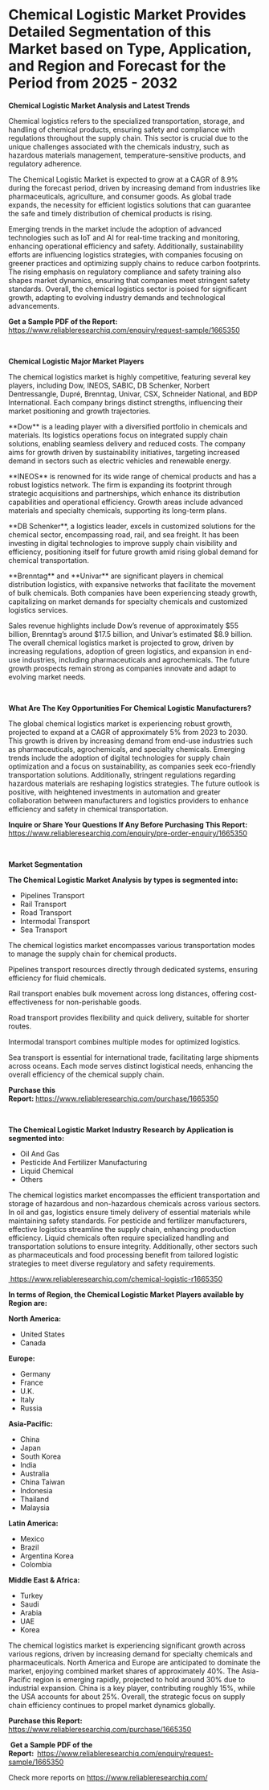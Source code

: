 <p><h1>Chemical Logistic Market Provides Detailed Segmentation of this Market based on Type, Application, and Region and Forecast for the Period from 2025 - 2032</h1></p><p><strong>Chemical Logistic Market Analysis and Latest Trends</strong></p>
<p><p>Chemical logistics refers to the specialized transportation, storage, and handling of chemical products, ensuring safety and compliance with regulations throughout the supply chain. This sector is crucial due to the unique challenges associated with the chemicals industry, such as hazardous materials management, temperature-sensitive products, and regulatory adherence. </p><p>The Chemical Logistic Market is expected to grow at a CAGR of 8.9% during the forecast period, driven by increasing demand from industries like pharmaceuticals, agriculture, and consumer goods. As global trade expands, the necessity for efficient logistics solutions that can guarantee the safe and timely distribution of chemical products is rising. </p><p>Emerging trends in the market include the adoption of advanced technologies such as IoT and AI for real-time tracking and monitoring, enhancing operational efficiency and safety. Additionally, sustainability efforts are influencing logistics strategies, with companies focusing on greener practices and optimizing supply chains to reduce carbon footprints. The rising emphasis on regulatory compliance and safety training also shapes market dynamics, ensuring that companies meet stringent safety standards. Overall, the chemical logistics sector is poised for significant growth, adapting to evolving industry demands and technological advancements.</p></p>
<p><strong>Get a Sample PDF of the Report:&nbsp;</strong> <a href="https://www.reliableresearchiq.com/enquiry/request-sample/1665350?utm_campaign=2293&utm_medium=2&utm_source=Github&utm_content=ia&utm_term=09032025&utm_id=chemical-logistic">https://www.reliableresearchiq.com/enquiry/request-sample/1665350</a></p>
<p>&nbsp;</p>
<p><strong>Chemical Logistic Major Market Players</strong></p>
<p><p>The chemical logistics market is highly competitive, featuring several key players, including Dow, INEOS, SABIC, DB Schenker, Norbert Dentressangle, Dupré, Brenntag, Univar, CSX, Schneider National, and BDP International. Each company brings distinct strengths, influencing their market positioning and growth trajectories.</p><p>**Dow** is a leading player with a diversified portfolio in chemicals and materials. Its logistics operations focus on integrated supply chain solutions, enabling seamless delivery and reduced costs. The company aims for growth driven by sustainability initiatives, targeting increased demand in sectors such as electric vehicles and renewable energy.</p><p>**INEOS** is renowned for its wide range of chemical products and has a robust logistics network. The firm is expanding its footprint through strategic acquisitions and partnerships, which enhance its distribution capabilities and operational efficiency. Growth areas include advanced materials and specialty chemicals, supporting its long-term plans.</p><p>**DB Schenker**, a logistics leader, excels in customized solutions for the chemical sector, encompassing road, rail, and sea freight. It has been investing in digital technologies to improve supply chain visibility and efficiency, positioning itself for future growth amid rising global demand for chemical transportation.</p><p>**Brenntag** and **Univar** are significant players in chemical distribution logistics, with expansive networks that facilitate the movement of bulk chemicals. Both companies have been experiencing steady growth, capitalizing on market demands for specialty chemicals and customized logistics services.</p><p>Sales revenue highlights include Dow’s revenue of approximately $55 billion, Brenntag’s around $17.5 billion, and Univar’s estimated $8.9 billion. The overall chemical logistics market is projected to grow, driven by increasing regulations, adoption of green logistics, and expansion in end-use industries, including pharmaceuticals and agrochemicals. The future growth prospects remain strong as companies innovate and adapt to evolving market needs.</p></p>
<p>&nbsp;</p>
<p><strong>What Are The Key Opportunities For Chemical Logistic Manufacturers?</strong></p>
<p><p>The global chemical logistics market is experiencing robust growth, projected to expand at a CAGR of approximately 5% from 2023 to 2030. This growth is driven by increasing demand from end-use industries such as pharmaceuticals, agrochemicals, and specialty chemicals. Emerging trends include the adoption of digital technologies for supply chain optimization and a focus on sustainability, as companies seek eco-friendly transportation solutions. Additionally, stringent regulations regarding hazardous materials are reshaping logistics strategies. The future outlook is positive, with heightened investments in automation and greater collaboration between manufacturers and logistics providers to enhance efficiency and safety in chemical transportation.</p></p>
<p><strong>Inquire or Share Your Questions If Any Before Purchasing This Report:</strong> <a href="https://www.reliableresearchiq.com/enquiry/pre-order-enquiry/1665350?utm_campaign=2293&utm_medium=2&utm_source=Github&utm_content=ia&utm_term=09032025&utm_id=chemical-logistic">https://www.reliableresearchiq.com/enquiry/pre-order-enquiry/1665350</a></p>
<p>&nbsp;</p>
<p><strong>Market Segmentation</strong></p>
<p><strong>The Chemical Logistic Market Analysis by types is segmented into:</strong></p>
<p><ul><li>Pipelines Transport</li><li>Rail Transport</li><li>Road Transport</li><li>Intermodal Transport</li><li>Sea Transport</li></ul></p>
<p><p>The chemical logistics market encompasses various transportation modes to manage the supply chain for chemical products. </p><p>Pipelines transport resources directly through dedicated systems, ensuring efficiency for fluid chemicals. </p><p>Rail transport enables bulk movement across long distances, offering cost-effectiveness for non-perishable goods. </p><p>Road transport provides flexibility and quick delivery, suitable for shorter routes. </p><p>Intermodal transport combines multiple modes for optimized logistics. </p><p>Sea transport is essential for international trade, facilitating large shipments across oceans. Each mode serves distinct logistical needs, enhancing the overall efficiency of the chemical supply chain.</p></p>
<p><strong>Purchase this Report:&nbsp;</strong><a href="https://www.reliableresearchiq.com/purchase/1665350?utm_campaign=2293&utm_medium=2&utm_source=Github&utm_content=ia&utm_term=09032025&utm_id=chemical-logistic">https://www.reliableresearchiq.com/purchase/1665350</a></p>
<p>&nbsp;</p>
<p><strong>The Chemical Logistic Market Industry Research by Application is segmented into:</strong></p>
<p><ul><li>Oil And Gas</li><li>Pesticide And Fertilizer Manufacturing</li><li>Liquid Chemical</li><li>Others</li></ul></p>
<p><p>The chemical logistics market encompasses the efficient transportation and storage of hazardous and non-hazardous chemicals across various sectors. In oil and gas, logistics ensure timely delivery of essential materials while maintaining safety standards. For pesticide and fertilizer manufacturers, effective logistics streamline the supply chain, enhancing production efficiency. Liquid chemicals often require specialized handling and transportation solutions to ensure integrity. Additionally, other sectors such as pharmaceuticals and food processing benefit from tailored logistic strategies to meet diverse regulatory and safety requirements.</p></p>
<p><a href="https://www.reliableresearchiq.com/chemical-logistic-r1665350?utm_campaign=2293&utm_medium=2&utm_source=Github&utm_content=ia&utm_term=09032025&utm_id=chemical-logistic">&nbsp;https://www.reliableresearchiq.com/chemical-logistic-r1665350</a></p>
<p><strong>In terms of Region, the Chemical Logistic Market Players available by Region are:</strong></p>
<p>
    <p> <strong> North America: </strong>
        <ul>
            <li>United States</li>
            <li>Canada</li>
        </ul>
        </p> 
    <p> <strong> Europe: </strong>
        <ul>
            <li>Germany</li>
            <li>France</li>
            <li>U.K.</li>
            <li>Italy</li>
            <li>Russia</li>
        </ul>
        </p> 
    <p> <strong> Asia-Pacific: </strong>
        <ul>
            <li>China</li>
            <li>Japan</li>
            <li>South Korea</li>
            <li>India</li>
            <li>Australia</li>
            <li>China Taiwan</li>
            <li>Indonesia</li>
            <li>Thailand</li>
            <li>Malaysia</li>
        </ul>
        </p> 
    <p> <strong> Latin America: </strong>
        <ul>
            <li>Mexico</li>
            <li>Brazil</li>
            <li>Argentina Korea</li>
            <li>Colombia</li>
        </ul>
        </p> 
    <p> <strong> Middle East & Africa: </strong>
        <ul>
            <li>Turkey</li>
            <li>Saudi</li>
            <li>Arabia</li>
            <li>UAE</li>
            <li>Korea</li>
        </ul>
    </p>
    </p>
<p><p>The chemical logistics market is experiencing significant growth across various regions, driven by increasing demand for specialty chemicals and pharmaceuticals. North America and Europe are anticipated to dominate the market, enjoying combined market shares of approximately 40%. The Asia-Pacific region is emerging rapidly, projected to hold around 30% due to industrial expansion. China is a key player, contributing roughly 15%, while the USA accounts for about 25%. Overall, the strategic focus on supply chain efficiency continues to propel market dynamics globally.</p></p>
<p><strong>Purchase this Report: </strong><a href="https://www.reliableresearchiq.com/purchase/1665350?utm_campaign=2293&utm_medium=2&utm_source=Github&utm_content=ia&utm_term=09032025&utm_id=chemical-logistic">https://www.reliableresearchiq.com/purchase/1665350</a></p>
<p>&nbsp;<strong>Get a Sample PDF of the Report:&nbsp;&nbsp;</strong><a href="https://www.reliableresearchiq.com/enquiry/request-sample/1665350?utm_campaign=2293&utm_medium=2&utm_source=Github&utm_content=ia&utm_term=09032025&utm_id=chemical-logistic">https://www.reliableresearchiq.com/enquiry/request-sample/1665350</a></p>
<p><strong></strong></p>
<p>Check more reports on <a href="https://www.reliableresearchiq.com/?utm_campaign=2293&utm_medium=2&utm_source=Github&utm_content=ia&utm_term=09032025&utm_id=chemical-logistic">https://www.reliableresearchiq.com/</a></p>